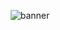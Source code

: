 <p align = "center">
  <img src = "C:\Users\ratho\Downloads\Musical_time_machine.png" alt = "banner"/>
</p>
